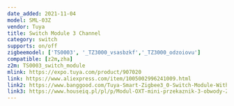 ```yaml
---
date_added: 2021-11-04
model: SML-03Z
vendor: Tuya
title: Switch Module 3 Channel
category: switch
supports: on/off
zigbeemodel: ['TS0003', '_TZ3000_vsasbzkf','_TZ3000_odzoiovu']
compatible: [z2m,zha]
z2m: TS0003_switch_module
mlink: https://expo.tuya.com/product/907020
link: https://www.aliexpress.com/item/1005002996241009.html
link2: https://www.banggood.com/Tuya-Smart-Zigbee3_0-Switch-Module-With-Neutral-3gang-or-Way-100V-240V-Wireless-Light-Switch-Relay-Compatible-Alexa-Google-Home-p-1870966.html
link3: https://www.houseiq.pl/pl/p/Modul-OXT-mini-przekaznik-3-obwody-ZigBee-TUYA/1561
---
```

